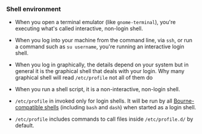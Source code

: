 ### Shell environment

* When you open a terminal emulator (like `gnome-terminal`), you're executing what's called interactive, non-login shell.
* When you log into your machine from the command line, via `ssh`, or run a command such as `su username`, you're running an interactive login shell.
* When you log in graphically, the details depend on your system but in general it is the graphical shell that deals with your login. Why many graphical shell will read `/etc/profile` not all of them do
* When you run a shell script, it is a non-interactive, non-login shell.

* `/etc/profile` in invoked only for login shells. It will be run by all [Bourne-compatible shells](http://en.wikipedia.org/wiki/Unix_shell#Bourne_shell_compatible) (including `bash` and `dash`) when started as a login shell.
* `/etc/profile` includes commands to call files inside `/etc/profile.d/` by default.
